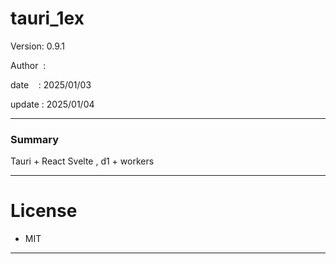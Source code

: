 ﻿# tauri_1ex

 Version: 0.9.1

 Author  : 

 date    : 2025/01/03

 update  : 2025/01/04 

***
### Summary

Tauri + React Svelte , d1 + workers


***
# License

* MIT

***

